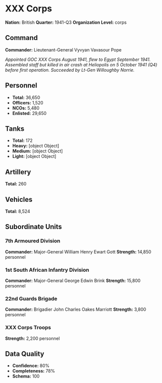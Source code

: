 # XXX Corps

**Nation:** British
**Quarter:** 1941-Q3
**Organization Level:** corps

## Command

**Commander:** Lieutenant-General Vyvyan Vavasour Pope

*Appointed GOC XXX Corps August 1941, flew to Egypt September 1941. Assembled staff but killed in air crash at Heliopolis on 5 October 1941 (Q4) before first operation. Succeeded by Lt-Gen Willoughby Norrie.*

## Personnel

- **Total:** 36,650
- **Officers:** 1,520
- **NCOs:** 5,480
- **Enlisted:** 29,650

## Tanks

- **Total:** 172
- **Heavy:** [object Object]
- **Medium:** [object Object]
- **Light:** [object Object]

## Artillery

**Total:** 260

## Vehicles

**Total:** 8,524

## Subordinate Units

### 7th Armoured Division
**Commander:**  Major-General William Henry Ewart Gott
**Strength:** 14,850 personnel

### 1st South African Infantry Division
**Commander:**  Major-General George Edwin Brink
**Strength:** 15,800 personnel

### 22nd Guards Brigade
**Commander:**  Brigadier John Charles Oakes Marriott
**Strength:** 3,800 personnel

### XXX Corps Troops
**Strength:** 2,200 personnel

## Data Quality

- **Confidence:** 80%
- **Completeness:** 78%
- **Schema:** 100
